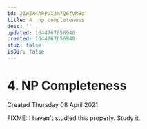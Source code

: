 ```yaml
---
id: 2IWZX4APPuX3M7Q6fVMBq
title: 4 _np_completeness
desc: ''
updated: 1644767656940
created: 1644767656940
stub: false
isDir: false
---
```

# 4. NP Completeness
Created Thursday 08 April 2021

FIXME: I haven't studied this properly. Study it.

